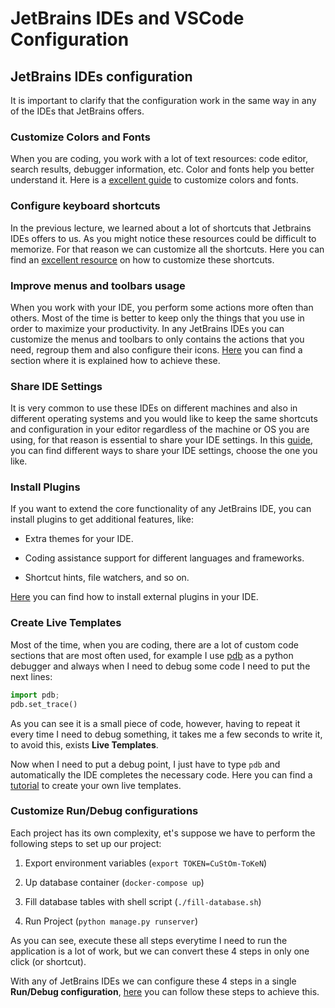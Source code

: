 # JetBrains IDEs and VSCode Configuration

## JetBrains IDEs configuration

It is important to clarify that the configuration work in the same way in any of the IDEs that JetBrains offers.

### Customize Colors and Fonts

When you are coding, you work with a lot of text resources: code editor, search results, debugger information, etc. Color and fonts help you better understand it. Here is a [excellent guide](https://www.jetbrains.com/help/pycharm/configuring-colors-and-fonts.html) to customize colors and fonts.

### Configure keyboard shortcuts

In the previous lecture, we learned about a lot of shortcuts that Jetbrains IDEs offers to us. As you might notice these resources could be difficult to memorize. For that reason we can customize all the shortcuts. Here you can find an [excellent resource](https://www.jetbrains.com/help/pycharm/configuring-keyboard-and-mouse-shortcuts.html) on how to customize these shortcuts.

### Improve menus and toolbars usage

When you work with your IDE, you perform some actions more often than others. Most of the time is better to keep only the things that you use in order to maximize your productivity. In any JetBrains IDEs you can customize the menus and toolbars to only contains the actions that you need, regroup them and also configure their icons. [Here](https://www.jetbrains.com/help/pycharm/customize-actions-menus-and-toolbars.html) you can find a section where it is explained how to achieve these.

### Share IDE Settings

It is very common to use these IDEs on different machines and also in different operating systems and you would like to keep the same shortcuts and configuration in your editor regardless of the machine or OS you are using, for that reason is essential to share your IDE settings. In this [guide](https://www.jetbrains.com/help/idea/sharing-your-ide-settings.html), you can find different ways to share your IDE settings, choose the one you like.

### Install Plugins

If you want to extend the core functionality of any JetBrains IDE, you can install plugins to get additional features, like:

- Extra themes for your IDE.

- Coding assistance support for different languages and frameworks.

- Shortcut hints, file watchers, and so on.

[Here](https://www.jetbrains.com/help/pycharm/managing-plugins.html) you can find how to install external plugins in your IDE.

### Create Live Templates

Most of the time, when you are coding, there are a lot of custom code sections that are most often used, for example I use [pdb](https://docs.python.org/3/library/pdb.html) as a python debugger and always when I need to debug some code I need to put the next lines:

``` python
import pdb;
pdb.set_trace()
```

As you can see it is a small piece of code, however, having to repeat it every time I need to debug something, it takes me a few seconds to write it, to avoid this, exists **Live Templates**.

Now when I need to put a debug point, I just have to type `pdb` and automatically the IDE completes the necessary code. Here you can find a [tutorial](https://www.jetbrains.com/help/pycharm/creating-and-editing-live-templates.html) to create your own live templates.

### Customize Run/Debug configurations

Each project has its own complexity, et's suppose we have to perform the following steps to set up our project:

1. Export environment variables (`export TOKEN=CuStOm-ToKeN`)

2. Up database container (`docker-compose up`)

3. Fill database tables with shell script (`./fill-database.sh`)

4. Run Project (`python manage.py runserver`)

As you can see, execute these all steps everytime I need to run the application is a lot of work, but we can convert these 4 steps in only one click (or shortcut).

With any of JetBrains IDEs we can configure these 4 steps in a single **Run/Debug configuration**, [here](https://www.jetbrains.com/help/pycharm/run-debug-configuration.html) you can follow these steps to achieve this.
